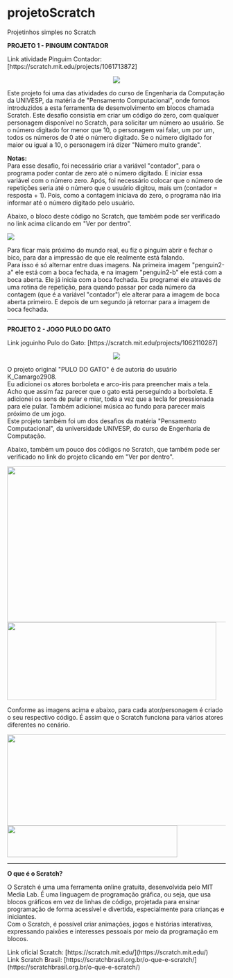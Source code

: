 # projetoScratch
Projetinhos simples no Scratch

**PROJETO 1 - PINGUIM CONTADOR**<br>
<p>Link atividade Pinguim Contador: [https://scratch.mit.edu/projects/1061713872]</p>

<div align="center">
<img src="https://github.com/user-attachments/assets/05655d07-f9ee-4848-b54f-2ee83e3ea582" />
</div>

<p>Este projeto foi uma das atividades do curso de Engenharia da Computação da UNIVESP, da matéria de "Pensamento Computacional", onde fomos introduzidos a esta ferramenta de desenvolvimento em blocos chamada Scratch.
Este desafio consistia em criar um código do zero, com qualquer personagem disponível no Scratch, para solicitar um número ao usuário. Se o número digitado for menor que 10, o personagem vai falar, um por um, todos os números de 0 até o número digitado. Se o número digitado for maior ou igual a 10, o personagem irá dizer "Número muito grande".</p>

<p><b>Notas:</b> <br>
Para esse desafio, foi necessário criar a variável "contador", para o programa poder contar de zero até o número digitado. E iniciar essa variável com o número zero.
Após, foi necessário colocar que o número de repetições seria até o número que o usuário digitou, mais um (contador = resposta + 1). Pois, como a contagem iniciava do zero, o programa não iria informar até o número digitado pelo usuário.</p>

<p>Abaixo, o bloco deste código no Scratch, que também pode ser verificado no link acima clicando em "Ver por dentro".</p>
<div align="left">
  <img src="https://github.com/user-attachments/assets/211a5673-fa43-4cbd-9136-5c52ea8aa132" />
</div>
<p>Para ficar mais próximo do mundo real, eu fiz o pinguim abrir e fechar o bico, para dar a impressão de que ele realmente está falando.<br> 
Para isso é só alternar entre duas imagens. Na primeira imagem "penguin2-a" ele está com a boca fechada, e na imagem "penguin2-b" ele está com a boca aberta. Ele já inicia com a boca fechada. Eu programei ele através de uma rotina de repetição, para quando passar por cada número da contagem (que é a variável "contador") ele alterar para a imagem de boca aberta primeiro. E depois de um segundo já retornar para a imagem de boca fechada.</p>

<hr>
<b>PROJETO 2 - JOGO PULO DO GATO</b><br>
<p>Link joguinho Pulo do Gato: [https://scratch.mit.edu/projects/1062110287]</p>
<div align="center">
  <img src="https://github.com/user-attachments/assets/f25c0702-e300-4772-b114-7b27b7cd4c29" />
</div>
<p>O projeto original "PULO DO GATO" é de autoria do usuário K_Camargo2908.<br> Eu adicionei os atores borboleta e arco-íris para preencher mais a tela. Acho que assim faz parecer que o gato está perseguindo a borboleta. E adicionei os sons de pular e miar, toda a vez que a tecla for pressionada para ele pular. Também adicionei música ao fundo para parecer mais próximo de um jogo.<br>
Este projeto também foi um dos desafios da matéria "Pensamento Computacional", da universidade UNIVESP, do curso de Engenharia de Computação.</p>
<p>Abaixo, também um pouco dos códigos no Scratch, que também pode ser verificado no link do projeto clicando em "Ver por dentro".</p>
<div display="inline">
  <img width="647" height="358" src="https://github.com/user-attachments/assets/cdc324ba-0150-46d0-ac75-9ff11fd93b3f" />
  <img width="482" height="179" src="https://github.com/user-attachments/assets/5f7dbc06-077b-4ca5-a749-169b180754a9" />
</div>
<p>Conforme as imagens acima e abaixo, para cada ator/personagem é criado o seu respectivo código. É assim que o Scratch funciona para vários atores diferentes no cenário.</p>
<div display="inline">
  <img width="514" height="209" src="https://github.com/user-attachments/assets/65a49796-8a86-4a92-8a66-0d05b689f4e8" />
  <img width="392" height="73" src="https://github.com/user-attachments/assets/468fea55-e8e4-483a-9b24-f39a2a0848f8" />
</div>

<hr>
<b>O que é o Scratch?</b><br>
<p>O Scratch é uma uma ferramenta online gratuita, desenvolvida pelo MIT Media Lab. É uma linguagem de programação gráfica, ou seja, que usa blocos gráficos em vez de linhas de código, projetada para ensinar programação de forma acessível e divertida, especialmente para crianças e iniciantes.<br>
Com o Scratch, é possível criar animações, jogos e histórias interativas, expressando paixões e interesses pessoais por meio da programação em blocos.</p>

<p>Link oficial Scratch: [https://scratch.mit.edu/](https://scratch.mit.edu/) <br>
Link Scratch Brasil: [https://scratchbrasil.org.br/o-que-e-scratch/](https://scratchbrasil.org.br/o-que-e-scratch/)</p>
